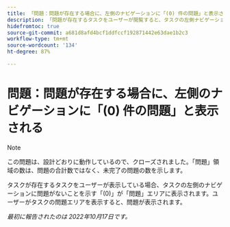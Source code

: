 ```yaml
---
title: 「問題：問題が存在する場合に、左側のナビゲーションに「(0) 件の問題」と表示される」
description: 「問題が存在するタスクをユーザーが閲覧すると、タスクの左側ナビゲーションの「タスク」エリアには問題がないことを示す「(0)」が表示されます。ユーザーがタスクの「問題」エリアを閲覧すると、問題が表示されます。」
hidefromtoc: true
source-git-commit: a681d8afd4bcf1ddfccf192871442e63dae1b2c3
workflow-type: tm+mt
source-wordcount: '134'
ht-degree: 87%

---
```



# 問題：問題が存在する場合に、左側のナビゲーションに「(0) 件の問題」と表示される

>[!NOTE]
>
>この問題は、設計どおりに動作しているので、クローズされました。「問題」領域の数は、問題の合計数ではなく、未完了の問題の数を示します。

タスクが存在するタスクをユーザーが表示している場合、タスクの左側のナビゲーションに問題がないことを示す「(0)」が「問題」エリアに表示されます。ユーザーがタスクの問題エリアを表示すると、問題が表示されます。

_最初に報告されたのは 2022年10月17日です。_


